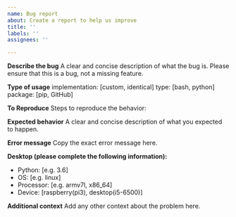 ```yaml
---
name: Bug report
about: Create a report to help us improve
title: ''
labels: ''
assignees: ''

---
```


**Describe the bug**
A clear and concise description of what the bug is.
Please ensure that this is a bug, not a missing feature.

**Type of usage**
implementation: [custom, identical]
type: [bash, python]
package: [pip, GitHub]

**To Reproduce**
Steps to reproduce the behavior:

**Expected behavior**
A clear and concise description of what you expected to happen.

**Error message**
Copy the exact error message here.

**Desktop (please complete the following information):**
 - Python: [e.g. 3.6]
 - OS: [e.g. linux]
 - Processor: [e.g. armv7l, x86_64]
 - Device: [raspberry(pi3), desktop(i5-6500)]

**Additional context**
Add any other context about the problem here.
